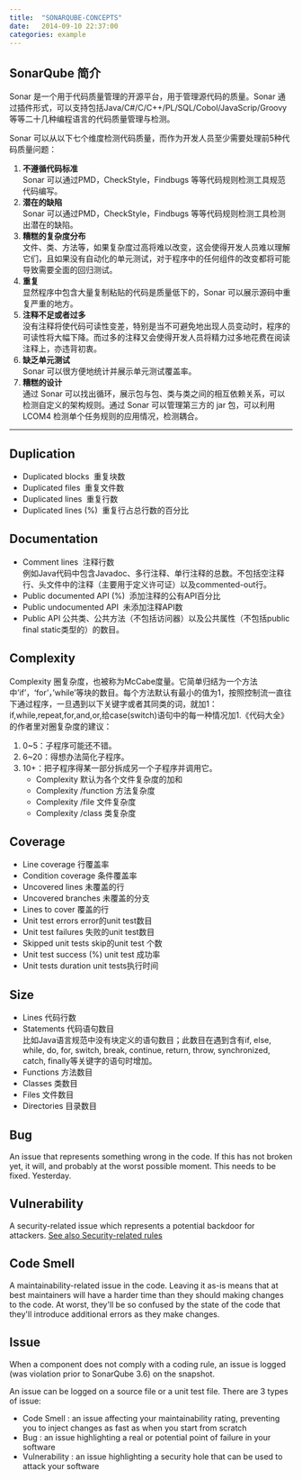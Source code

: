 ```yaml
---
title:  "SONARQUBE-CONCEPTS"
date:   2014-09-10 22:37:00
categories: example
---
```


## **SonarQube 简介**

Sonar 是一个用于代码质量管理的开源平台，用于管理源代码的质量。Sonar 通过插件形式，可以支持包括Java/C#/C/C++/PL/SQL/Cobol/JavaScrip/Groovy 等等二十几种编程语言的代码质量管理与检测。

Sonar 可以从以下七个维度检测代码质量，而作为开发人员至少需要处理前5种代码质量问题：

1. **不遵循代码标准**  
    Sonar 可以通过PMD，CheckStyle，Findbugs 等等代码规则检测工具规范代码编写。
2. **潜在的缺陷**  
    Sonar 可以通过PMD，CheckStyle，Findbugs 等等代码规则检测工具检测出潜在的缺陷。
3. **糟糕的复杂度分布**  
    文件、类、方法等，如果复杂度过高将难以改变，这会使得开发人员难以理解它们，且如果没有自动化的单元测试，对于程序中的任何组件的改变都将可能导致需要全面的回归测试。
4. **重复**  
    显然程序中包含大量复制粘贴的代码是质量低下的，Sonar 可以展示源码中重复严重的地方。
5. **注释不足或者过多**  
    没有注释将使代码可读性变差，特别是当不可避免地出现人员变动时，程序的可读性将大幅下降。而过多的注释又会使得开发人员将精力过多地花费在阅读注释上，亦违背初衷。
6. **缺乏单元测试**  
    Sonar 可以很方便地统计并展示单元测试覆盖率。
7. **糟糕的设计**  
    通过 Sonar 可以找出循环，展示包与包、类与类之间的相互依赖关系，可以检测自定义的架构规则。通过 Sonar 可以管理第三方的 jar 包，可以利用 LCOM4 检测单个任务规则的应用情况，检测耦合。

---

## **Duplication**

- Duplicated blocks  重复块数
- Duplicated files  重复文件数
- Duplicated lines  重复行数
- Duplicated lines (%)  重复行占总行数的百分比

## **Documentation**

- Comment lines  注释行数  
    例如Java代码中包含Javadoc、多行注释、单行注释的总数。不包括空注释行、头文件中的注释（主要用于定义许可证）以及commented-out行。
- Public documented API (%)  添加注释的公有API百分比
- Public undocumented API  未添加注释API数
- Public API  公共类、公共方法（不包括访问器）以及公共属性（不包括public final static类型的）的数目。

## **Complexity**

Complexity 圈复杂度，也被称为McCabe度量。它简单归结为一个方法中’if’，‘for’，’while’等块的数目。每个方法默认有最小的值为1，按照控制流一直往下通过程序，一旦遇到以下关键字或者其同类的词，就加1：if,while,repeat,for,and,or,给case(switch)语句中的每一种情况加1.《代码大全》的作者里对圈复杂度的建议：

1. 0~5：子程序可能还不错。
2. 6~20：得想办法简化子程序。
3. 10+：把子程序得某一部分拆成另一个子程序并调用它。
   - Complexity 默认为各个文件复杂度的加和
   - Complexity /function 方法复杂度
   - Complexity /file 文件复杂度
   - Complexity /class 类复杂度

## **Coverage**

- Line coverage 行覆盖率
- Condition coverage 条件覆盖率
- Uncovered lines 未覆盖的行
- Uncovered branches 未覆盖的分支
- Lines to cover 覆盖的行
- Unit test errors error的unit test数目
- Unit test failures 失败的unit test数目
- Skipped unit tests skip的unit test 个数
- Unit test success (%) unit test 成功率
- Unit tests duration unit tests执行时间

## **Size**

- Lines 代码行数
- Statements 代码语句数目  
    比如Java语言规范中没有块定义的语句数目；此数目在遇到含有if, else, while, do, for, switch, break, continue, return, throw, synchronized, catch, finally等关键字的语句时增加。
- Functions 方法数目
- Classes 类数目
- Files 文件数目
- Directories 目录数目

## **Bug**

An issue that represents something wrong in the code. If this has not broken yet, it will, and probably at the worst possible moment. This needs to be fixed. Yesterday.

## **Vulnerability**

A security-related issue which represents a potential backdoor for attackers. [See also Security-related rules](http://docs.sonarqube.org/display/SONAR/Security-related+rules)

## **Code Smell**

A maintainability-related issue in the code. Leaving it as-is means that at best maintainers will have a harder time than they should making changes to the code. At worst, they'll be so confused by the state of the code that they'll introduce additional errors as they make changes.

## **Issue**

When a component does not comply with a coding rule, an issue is logged (was violation prior to SonarQube 3.6) on the snapshot.

An issue can be logged on a source file or a unit test file. There are 3 types of issue:

- Code Smell : an issue affecting your maintainability rating, preventing you to inject changes as fast as when you start from scratch
- Bug : an issue highlighting a real or potential point of failure in your software
- Vulnerability : an issue highlighting a security hole that can be used to attack your software
